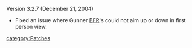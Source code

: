 Version 3.2.7 (December 21, 2004)

- Fixed an issue where Gunner [BFR](BFR.md "wikilink")'s could not aim up
  or down in first person view.

[category:Patches](category:Patches.md "wikilink")

